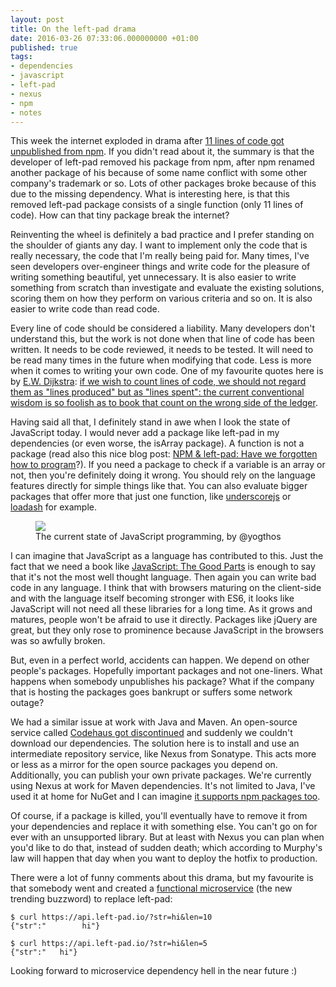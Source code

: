 ```yaml
---
layout: post
title: On the left-pad drama
date: 2016-03-26 07:33:06.000000000 +01:00
published: true
tags:
- dependencies
- javascript
- left-pad
- nexus
- npm
- notes
---
```


This week the internet exploded in drama after <a href="http://www.theregister.co.uk/2016/03/23/npm_left_pad_chaos" target="_blank">11 lines of code got unpublished from npm</a>. If you didn't read about it, the summary is that the developer of left-pad removed his package from npm, after npm renamed another package of his because of some name conflict with some other company's trademark or so. Lots of other packages broke because of this due to the missing dependency. What is interesting here, is that this removed left-pad package consists of a single function (only 11 lines of code). How can that tiny package break the internet?<!--more-->

Reinventing the wheel is definitely a bad practice and I prefer standing on the shoulder of giants any day. I want to implement only the code that is really necessary, the code that I'm really being paid for. Many times, I've seen developers over-engineer things and write code for the pleasure of writing something beautiful, yet unnecessary. It is also easier to write something from scratch than investigate and evaluate the existing solutions, scoring them on how they perform on various criteria and so on. It is also easier to write code than read code.

Every line of code should be considered a liability. Many developers don't understand this, but the work is not done when that line of code has been written. It needs to be code reviewed, it needs to be tested. It will need to be read many times in the future when modifying that code. Less is more when it comes to writing your own code. One of my favourite quotes here is by <a href="https://en.wikipedia.org/wiki/Edsger_W._Dijkstra" target="_blank">E.W. Dijkstra</a>: <a href="https://www.cs.utexas.edu/~EWD/transcriptions/EWD10xx/EWD1036.html" target="_blank">if we wish to count lines of code, we should not regard them as "lines produced" but as "lines spent": the current conventional wisdom is so foolish as to book that count on the wrong side of the ledger</a>.

Having said all that, I definitely stand in awe when I look the state of JavaScript today. I would never add a package like left-pad in my dependencies (or even worse, the isArray package). A function is not a package (read also this nice blog post: <a href="http://www.haneycodes.net/npm-left-pad-have-we-forgotten-how-to-program/" target="_blank">NPM & left-pad: Have we forgotten how to program</a>?). If you need a package to check if a variable is an array or not, then you're definitely doing it wrong. You should rely on the language features directly for simple things like that. You can also evaluate bigger packages that offer more that just one function, like <a href="http://underscorejs.org/" target="_blank">underscorejs</a> or <a href="https://lodash.com/" target="_blank">loadash</a> for example.

<figure><img src="{{ site.baseurl }}/assets/2016/cevnsglxiaanrzx.jpg" /><figcaption>The current state of JavaScript programming, by @yogthos</figcaption></figure>

I can imagine that JavaScript as a language has contributed to this. Just the fact that we need a book like <a href="http://www.amazon.com/JavaScript-Good-Parts-Douglas-Crockford/dp/0596517742" target="_blank">JavaScript: The Good Parts</a> is enough to say that it's not the most well thought language. Then again you can write bad code in any language. I think that with browsers maturing on the client-side and with the language itself becoming stronger with ES6, it looks like JavaScript will not need all these libraries for a long time. As it grows and matures, people won't be afraid to use it directly. Packages like jQuery are great, but they only rose to prominence because JavaScript in the browsers was so awfully broken.

But, even in a perfect world, accidents can happen. We depend on other people's packages. Hopefully important packages and not one-liners. What happens when somebody unpublishes his package? What if the company that is hosting the packages goes bankrupt or suffers some network outage?

We had a similar issue at work with Java and Maven. An open-source service called <a href="http://www.javaworld.com/article/2892227/open-source-tools/codehaus-the-once-great-house-of-code-has-fallen.html" target="_blank">Codehaus got discontinued</a> and suddenly we couldn't download our dependencies. The solution here is to install and use an intermediate repository service, like Nexus from Sonatype. This acts more or less as a mirror for the open source packages you depend on. Additionally, you can publish your own private packages. We're currently using Nexus at work for Maven dependencies. It's not limited to Java, I've used it at home for NuGet and I can imagine <a href="http://www.sonatype.org/nexus/2016/03/25/npm-gate-lessons-learned-again/" target="_blank">it supports npm packages too</a>.

Of course, if a package is killed, you'll eventually have to remove it from your dependencies and replace it with something else. You can't go on for ever with an unsupported library. But at least with Nexus you can plan when you'd like to do that, instead of sudden death; which according to Murphy's law will happen that day when you want to deploy the hotfix to production.

There were a lot of funny comments about this drama, but my favourite is that somebody went and created a <a href="http://left-pad.io/" target="_blank">functional microservice</a> (the new trending buzzword) to replace left-pad:

```
$ curl https://api.left-pad.io/?str=hi&len=10
{"str":"        hi"}

$ curl https://api.left-pad.io/?str=hi&len=5
{"str":"   hi"}
```

Looking forward to microservice dependency hell in the near future :)
